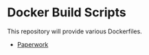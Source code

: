 # Docker Build Scripts

This repository will provide various Dockerfiles.

* [Paperwork](paperwork/README.md)


